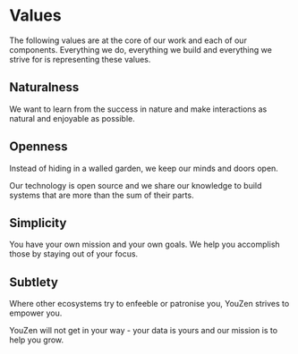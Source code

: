# Values
The following values are at the core of our work and each of our components.
Everything we do, everything we build and everything we strive for is representing these values.

## <strong>Naturalness</strong>
We want to learn from the success in nature and make interactions as natural and enjoyable as possible.

## <strong>Openness</strong>
Instead of hiding in a walled garden, we keep our minds and doors open.

Our technology is open source and we share our knowledge to build systems that are more than the sum of their parts.

## <strong>Simplicity</strong>
You have your own mission and your own goals. We help you accomplish those by staying out of your focus.

## <strong>Subtlety</strong>
Where other ecosystems try to enfeeble or patronise you, YouZen strives to empower you.

YouZen will not get in your way - your data is yours and our mission is to help you grow.